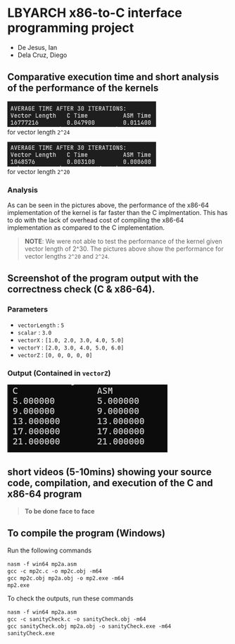 # LBYARCH x86-to-C interface programming project
+ De Jesus, Ian
+ Dela Cruz, Diego 
## Comparative execution time and short analysis of the performance of the kernels
![alt text](Screenshot/avg30-pow24.png)\
for vector length ``2^24``

![alt text](Screenshot/avg30-pow20.png)\
for vector length ``2^20``
### Analysis
As can be seen in the pictures above, the performance of the x86-64 implementation of the kernel is far faster than the C implmentation. This has to do with the lack of overhead cost of compiling the x86-64 implementation as compared to the C implementation.
> **NOTE**: We were not able to test the performance of the kernel given vector length of 2^30. The pictures above show the performance for vector lengths ``2^20`` and ``2^24``.
## Screenshot of the program output with the correctness check (C & x86-64).
### Parameters
+ ``vectorLength`` : ``5``
+ ``scalar`` : ``3.0``
+ ``vectorX`` : ``[1.0, 2.0, 3.0, 4.0, 5.0]``
+ ``vectorY`` : ``[2.0, 3.0, 4.0, 5.0, 6.0]``
+ ``vectorZ`` : ``[0, 0, 0, 0, 0]``
### Output (Contained in ``vectorZ``)
![alt text](Screenshot/OutputComparison.png)

## short videos (5-10mins) showing your source code, compilation, and execution of the C and x86-64 program
> **To be done face to face**

## To compile the program (Windows)
Run the following commands
```
nasm -f win64 mp2a.asm
gcc -c mp2c.c -o mp2c.obj -m64
gcc mp2c.obj mp2a.obj -o mp2.exe -m64
mp2.exe
```

To check the outputs, run these commands
```
nasm -f win64 mp2a.asm
gcc -c sanityCheck.c -o sanityCheck.obj -m64
gcc sanityCheck.obj mp2a.obj -o sanityCheck.exe -m64
sanityCheck.exe
```
